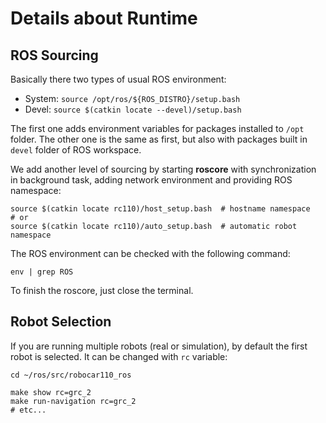 # Details about Runtime
## ROS Sourcing
Basically there two types of usual ROS environment:
* System: `source /opt/ros/${ROS_DISTRO}/setup.bash`
* Devel: `source $(catkin locate --devel)/setup.bash`

The first one adds environment variables for packages installed to `/opt` folder.
The other one is the same as first, but also with packages built in `devel` folder of ROS workspace.

We add another level of sourcing by starting **roscore** with synchronization in background task, adding network environment and providing ROS namespace:
```shell
source $(catkin locate rc110)/host_setup.bash  # hostname namespace
# or
source $(catkin locate rc110)/auto_setup.bash  # automatic robot namespace
```

The ROS environment can be checked with the following command:
```shell
env | grep ROS
```

To finish the roscore, just close the terminal.

## Robot Selection
If you are running multiple robots (real or simulation), by default the first robot is selected. It can be changed with `rc` variable:
```
cd ~/ros/src/robocar110_ros

make show rc=grc_2
make run-navigation rc=grc_2
# etc...
```
